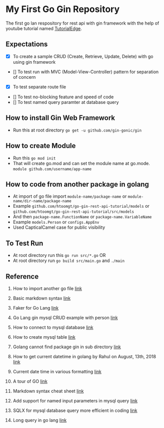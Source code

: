 # My First Go Gin Repository

The first go lan respository for rest api with gin framework with the help of youtube tutorial named [TutorialEdge](https://www.youtube.com/watch?v=RkmvVFZJJvs).

## Expectations

- [x] To create a sample CRUD (Create, Retrieve, Update, Delete) with go using gin framework
- [] To test run with MVC (Model-View-Controller) pattern for separation of concern
- [x] To test separate route file
- [] To test no-blocking feature and speed of code
- [] To test named query paramter at database query

## How to install Gin Web Framework

- Run this at root directory `go get -u github.com/gin-gonic/gin`

## How to create Module

- Run this `go mod init`
- That will create go.mod and can set the module name at go.mode. `module github.com/username/app-name`

## How to code from another package in golang

- At import of go file import `module-name/package-name` or `module-name/dir-name/package-name`
- Example `github.com/htoomgt/go-gin-rest-api-tutorial/models` or `github.com/htoomgt/go-gin-rest-api-tutorial/src/models`
- And then `package-name.FunctionName` or `package-name.VariableName`
- Example `models.Person` or `configs.AppEnv`
- Used CapticalCamel case for public visibility

## To Test Run

- At root directory run this `go run src/*.go` OR
- At root directory run `go build src/main.go` and `./main`

## Reference

1. How to import another go file [link](https://stackoverflow.com/questions/26942150/importing-go-files-in-same-folder)

2. Basic markdown syntax [link](https://www.markdownguide.org/cheat-sheet/)

3. Faker for Go Lang [link](https://github.com/bxcodec/faker)

4. Go Lang gin mysql CRUD example with person [link](https://gist.github.com/rsj217/26492af115a083876570f003c64df118)

5. How to connect to mysql database [link](https://stackoverflow.com/questions/23550453/golang-how-to-open-a-remote-mysql-connection)

6. How to create mysql table [link](https://www.mysqltutorial.org/mysql-create-table/)

7. Golang cannot find package gin in sub directory [link](https://stackoverflow.com/questions/51488385/golang-can-not-find-package-gin-in-sub-directory)

8. How to get current datetime in golang by Rahul on August, 13th, 2018 [link](https://tecadmin.net/get-current-date-time-golang/)

9. Current date time in various formatting [link](https://www.golangprograms.com/get-current-date-and-time-in-various-format-in-golang.html)

10. A tour of GO [link](https://tour.golang.org/list)

11. Markdown syntax cheat sheet [link](https://www.markdownguide.org/cheat-sheet/)

12. Add support for named input parameters in mysql query [link](https://github.com/go-sql-driver/mysql/issues/561)

13. SQLX for mysql database query more efficient in coding [link](https://github.com/jmoiron/sqlx)

14. Long query in go lang [link](https://stackoverflow.com/questions/36244767/long-queries-in-golang)
